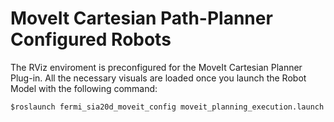 MoveIt Cartesian Path-Planner Configured Robots
=====

The RViz enviroment is preconfigured for the MoveIt Cartesian Planner Plug-in. All the necessary visuals are loaded once you launch the Robot Model with the following command:

```
$roslaunch fermi_sia20d_moveit_config moveit_planning_execution.launch
```




